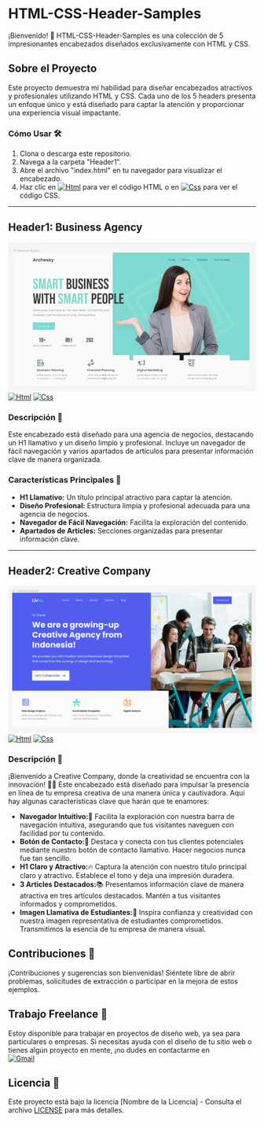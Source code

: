 # HTML-CSS-Header-Samples

¡Bienvenido! 🚀 HTML-CSS-Header-Samples es una colección de 5 impresionantes encabezados diseñados exclusivamente con HTML y CSS.

## Sobre el Proyecto

Este proyecto demuestra mi habilidad para diseñar encabezados atractivos y profesionales utilizando HTML y CSS. Cada uno de los 5 headers presenta un enfoque único y está diseñado para captar la atención y proporcionar una experiencia visual impactante.

### Cómo Usar 🛠️

1. Clona o descarga este repositorio.
2. Navega a la carpeta "Header1".
3. Abre el archivo "index.html" en tu navegador para visualizar el encabezado.
4. Haz clic en [![Html](https://img.shields.io/badge/HTML-white?style=for-the-badge&logo=html5&logoColor=white&labelColor=black&color=%23E34F26)]() para ver el código HTML o en [![Css](https://img.shields.io/badge/css-white?style=for-the-badge&logo=css3&logoColor=white&labelColor=black&color=blue)]() para ver el código CSS.

---

## Header1: Business Agency

![Header1](Header1/img/Business_Agency.png)
[![Html](https://img.shields.io/badge/HTML-white?style=for-the-badge&logo=html5&logoColor=white&labelColor=black&color=%23E34F26)](Header1/index.html)
[![Css](https://img.shields.io/badge/css-white?style=for-the-badge&logo=css3&logoColor=white&labelColor=black&color=blue)](Header1/style.css)

### Descripción 📝

Este encabezado está diseñado para una agencia de negocios, destacando un H1 llamativo y un diseño limpio y profesional. Incluye un navegador de fácil navegación y varios apartados de artículos para presentar información clave de manera organizada.

### Características Principales 🌟

- **H1 Llamativo:** Un título principal atractivo para captar la atención.
- **Diseño Profesional:** Estructura limpia y profesional adecuada para una agencia de negocios.
- **Navegador de Fácil Navegación:** Facilita la exploración del contenido.
- **Apartados de Articles:** Secciones organizadas para presentar información clave.

---

## Header2: Creative Company

![Header2](Header2/img/Creative_Company.png)
[![Html](https://img.shields.io/badge/HTML-white?style=for-the-badge&logo=html5&logoColor=white&labelColor=black&color=%23E34F26)](Header2/index.html)
[![Css](https://img.shields.io/badge/css-white?style=for-the-badge&logo=css3&logoColor=white&labelColor=black&color=blue)](Header2/style.css)

### Descripción 📝

¡Bienvenido a Creative Company, donde la creatividad se encuentra con la innovación! 🎨✨ Este encabezado está diseñado para impulsar la presencia en línea de tu empresa creativa de una manera única y cautivadora. Aquí hay algunas características clave que harán que te enamores:

- **Navegador Intuitivo:**🚀 Facilita la exploración con nuestra barra de navegación intuitiva, asegurando que tus visitantes naveguen con facilidad por tu contenido.
- **Botón de Contacto:**💬 Destaca y conecta con tus clientes potenciales mediante nuestro botón de contacto llamativo. Hacer negocios nunca fue tan sencillo.
- **H1 Claro y Atractivo:**🔥 Captura la atención con nuestro título principal claro y atractivo. Establece el tono y deja una impresión duradera.
- **3 Articles Destacados:**📚 Presentamos información clave de manera atractiva en tres artículos destacados. Mantén a tus visitantes informados y comprometidos.
- **Imagen Llamativa de Estudiantes:**🌟 Inspira confianza y creatividad con nuestra imagen representativa de estudiantes comprometidos. Transmitimos la esencia de tu empresa de manera visual.


## Contribuciones 🤝

¡Contribuciones y sugerencias son bienvenidas! Siéntete libre de abrir problemas, solicitudes de extracción o participar en la mejora de estos ejemplos.

## Trabajo Freelance 💼

Estoy disponible para trabajar en proyectos de diseño web, ya sea para particulares o empresas. Si necesitas ayuda con el diseño de tu sitio web o tienes algún proyecto en mente, ¡no dudes en contactarme en 
<br>
[![Gmail](https://img.shields.io/badge/Email%20personal-white?style=for-the-badge&logo=gmail&logoColor=white&label=ferrancolllopez%40gmail.com&labelColor=black&color=%23EA4335)](ferrancolllopez@gmail.com)


## Licencia 📜

Este proyecto está bajo la licencia [Nombre de la Licencia] - Consulta el archivo [LICENSE](LICENSE) para más detalles.
